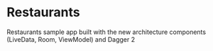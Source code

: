 # Restaurants
Restaurants sample app built with the new architecture components (LiveData, Room, ViewModel) and Dagger 2

